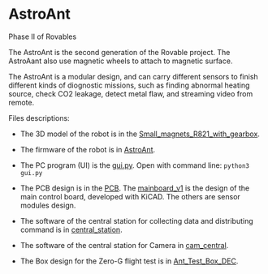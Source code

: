 # AstroAnt
Phase II of Rovables

The AstroAnt is the second generation of the Rovable project. The AstroAant also use magnetic wheels to attach to magnetic surface.

The AstroAnt is a modular design, and can carry different sensors to finish different kinds of diognostic missions, such as finding abnormal heating source, check CO2 leakage, detect metal flaw, and streaming video from remote.

Files descriptions:

- The 3D model of the robot is in the [Small_magnets_R821_with_gearbox](3dmodel/Small_magnets_R821_with_gearbox).

- The firmware of the robot is in [AstroAnt](Software/AstroAnt).

- The PC program (UI) is the [gui.py](Software/GUI_python/gui.py). Open with command line: ```python3 gui.py```

- The PCB design is in the [PCB](PCB). The [mainboard_v1](PCB/Mainboard/mainboard_v1/) is the design of the main control board, developed with KiCAD. The others are sensor modules design.

- The software of the central station for collecting data and distributing command is in [central_station](Software/Central_station/central_station/).

- The software of the central station for Camera in [cam_central](Software/Central_station/cam_central/).

- The Box design for the Zero-G flight test is in [Ant_Test_Box_DEC](3dmodel/Ant_Box_DEC/).

